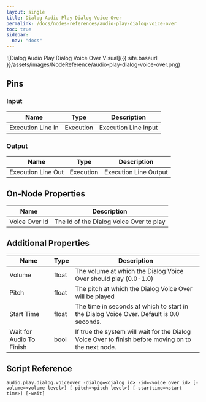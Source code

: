 ```yaml
---
layout: single
title: Dialog Audio Play Dialog Voice Over
permalink: /docs/nodes-references/audio-play-dialog-voice-over
toc: true
sidebar:
  nav: "docs"
---
```



![Dialog Audio Play Dialog Voice Over Visual]({{ site.baseurl }}/assets/images/NodeReference/audio-play-dialog-voice-over.png)

## Pins

### Input

| Name | Type | Description |
| --- | --- | --- |
| Execution Line In | Execution | Execution Line Input |

### Output

| Name | Type | Description |
| --- | --- | --- |
| Execution Line Out | Execution | Execution Line Output |

## On-Node Properties

| Name | Description |
| --- | --- |
| Voice Over Id | The Id of the Dialog Voice Over to play |

## Additional Properties

| Name | Type | Description |
| --- | --- | --- |
| Volume | float | The volume at which the Dialog Voice Over should play (0.0-1.0) |
| Pitch | float | The pitch at which the Dialog Voice Over will be played |
| Start Time | float | The time in seconds at which to start in the Dialog Voice Over. Default is 0.0 seconds. |
| Wait for Audio To Finish | bool | If true the system will wait for the Dialog Voice Over to finish before moving on to the next node. |

## Script Reference
```
audio.play.dialog.voiceover -dialog=<dialog id> -id=<voice over id> [-volume=<volume level>] [-pitch=<pitch level>] [-starttime=<start time>] [-wait]
```